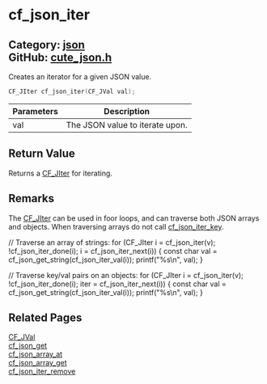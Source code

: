 [](../header.md ':include')

# cf_json_iter

Category: [json](/api_reference?id=json)  
GitHub: [cute_json.h](https://github.com/RandyGaul/cute_framework/blob/master/include/cute_json.h)  
---

Creates an iterator for a given JSON value.

```cpp
CF_JIter cf_json_iter(CF_JVal val);
```

Parameters | Description
--- | ---
val | The JSON value to iterate upon.

## Return Value

Returns a [CF_JIter](/json/cf_jiter.md) for iterating.

## Remarks

The [CF_JIter](/json/cf_jiter.md) can be used in foor loops, and can traverse both JSON arrays and objects. When
traversing arrays do not call [cf_json_iter_key](/json/cf_json_iter_key.md).

// Traverse an array of strings:
for (CF_JIter i = cf_json_iter(v); !cf_json_iter_done(i); i = cf_json_iter_next(i)) {
    const char val = cf_json_get_string(cf_json_iter_val(i));
    printf("%s\n", val);
}

// Traverse key/val pairs on an objects:
for (CF_JIter i = cf_json_iter(v); !cf_json_iter_done(i); iter = cf_json_iter_next(i)) {
    const char val = cf_json_get_string(cf_json_iter_val(i));
    printf("%s\n", val);
}

## Related Pages

[CF_JVal](/json/cf_jval.md)  
[cf_json_get](/json/cf_json_get.md)  
[cf_json_array_at](/json/cf_json_array_at.md)  
[cf_json_array_get](/json/cf_json_array_get.md)  
[cf_json_iter_remove](/json/cf_json_iter_remove.md)  

